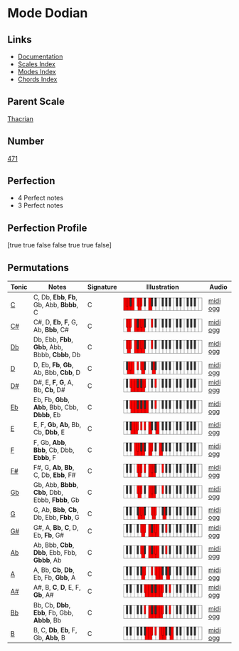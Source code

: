 # Mode Dodian

## Links

- [Documentation](index.md)
- [Scales Index](Scales.md)
- [Modes Index](Modes.md)
- [Chords Index](Chords.md)

## Parent Scale

[Thacrian](ScaleThacrian.md)

## Number

[471](https://ianring.com/musictheory/scales/471)

## Perfection

- 4 Perfect notes
- 3 Perfect notes

## Perfection Profile

[true true false false true true false]

## Permutations

| Tonic | Notes | Signature | Illustration | Audio |
|-------|-------|-----------|--------------|-------|
| [C](ModeCNaturalDodian.md) | C, Db, **Ebb**, **Fb**, Gb, Abb, **Bbbb**, C | C | ![CNaturalDodian](ModeCNaturalDodian.png) | [midi](ModeCNaturalDodian.mid) [ogg](ModeCNaturalDodian.ogg) |
| [C#](ModeCSharpDodian.md) | C#, D, **Eb**, **F**, G, Ab, **Bbb**, C# | C | ![CSharpDodian](ModeCSharpDodian.png) | [midi](ModeCSharpDodian.mid) [ogg](ModeCSharpDodian.ogg) |
| [Db](ModeDFlatDodian.md) | Db, Ebb, **Fbb**, **Gbb**, Abb, Bbbb, **Cbbb**, Db | C | ![DFlatDodian](ModeDFlatDodian.png) | [midi](ModeDFlatDodian.mid) [ogg](ModeDFlatDodian.ogg) |
| [D](ModeDNaturalDodian.md) | D, Eb, **Fb**, **Gb**, Ab, Bbb, **Cbb**, D | C | ![DNaturalDodian](ModeDNaturalDodian.png) | [midi](ModeDNaturalDodian.mid) [ogg](ModeDNaturalDodian.ogg) |
| [D#](ModeDSharpDodian.md) | D#, E, **F**, **G**, A, Bb, **Cb**, D# | C | ![DSharpDodian](ModeDSharpDodian.png) | [midi](ModeDSharpDodian.mid) [ogg](ModeDSharpDodian.ogg) |
| [Eb](ModeEFlatDodian.md) | Eb, Fb, **Gbb**, **Abb**, Bbb, Cbb, **Dbbb**, Eb | C | ![EFlatDodian](ModeEFlatDodian.png) | [midi](ModeEFlatDodian.mid) [ogg](ModeEFlatDodian.ogg) |
| [E](ModeENaturalDodian.md) | E, F, **Gb**, **Ab**, Bb, Cb, **Dbb**, E | C | ![ENaturalDodian](ModeENaturalDodian.png) | [midi](ModeENaturalDodian.mid) [ogg](ModeENaturalDodian.ogg) |
| [F](ModeFNaturalDodian.md) | F, Gb, **Abb**, **Bbb**, Cb, Dbb, **Ebbb**, F | C | ![FNaturalDodian](ModeFNaturalDodian.png) | [midi](ModeFNaturalDodian.mid) [ogg](ModeFNaturalDodian.ogg) |
| [F#](ModeFSharpDodian.md) | F#, G, **Ab**, **Bb**, C, Db, **Ebb**, F# | C | ![FSharpDodian](ModeFSharpDodian.png) | [midi](ModeFSharpDodian.mid) [ogg](ModeFSharpDodian.ogg) |
| [Gb](ModeGFlatDodian.md) | Gb, Abb, **Bbbb**, **Cbb**, Dbb, Ebbb, **Fbbb**, Gb | C | ![GFlatDodian](ModeGFlatDodian.png) | [midi](ModeGFlatDodian.mid) [ogg](ModeGFlatDodian.ogg) |
| [G](ModeGNaturalDodian.md) | G, Ab, **Bbb**, **Cb**, Db, Ebb, **Fbb**, G | C | ![GNaturalDodian](ModeGNaturalDodian.png) | [midi](ModeGNaturalDodian.mid) [ogg](ModeGNaturalDodian.ogg) |
| [G#](ModeGSharpDodian.md) | G#, A, **Bb**, **C**, D, Eb, **Fb**, G# | C | ![GSharpDodian](ModeGSharpDodian.png) | [midi](ModeGSharpDodian.mid) [ogg](ModeGSharpDodian.ogg) |
| [Ab](ModeAFlatDodian.md) | Ab, Bbb, **Cbb**, **Dbb**, Ebb, Fbb, **Gbbb**, Ab | C | ![AFlatDodian](ModeAFlatDodian.png) | [midi](ModeAFlatDodian.mid) [ogg](ModeAFlatDodian.ogg) |
| [A](ModeANaturalDodian.md) | A, Bb, **Cb**, **Db**, Eb, Fb, **Gbb**, A | C | ![ANaturalDodian](ModeANaturalDodian.png) | [midi](ModeANaturalDodian.mid) [ogg](ModeANaturalDodian.ogg) |
| [A#](ModeASharpDodian.md) | A#, B, **C**, **D**, E, F, **Gb**, A# | C | ![ASharpDodian](ModeASharpDodian.png) | [midi](ModeASharpDodian.mid) [ogg](ModeASharpDodian.ogg) |
| [Bb](ModeBFlatDodian.md) | Bb, Cb, **Dbb**, **Ebb**, Fb, Gbb, **Abbb**, Bb | C | ![BFlatDodian](ModeBFlatDodian.png) | [midi](ModeBFlatDodian.mid) [ogg](ModeBFlatDodian.ogg) |
| [B](ModeBNaturalDodian.md) | B, C, **Db**, **Eb**, F, Gb, **Abb**, B | C | ![BNaturalDodian](ModeBNaturalDodian.png) | [midi](ModeBNaturalDodian.mid) [ogg](ModeBNaturalDodian.ogg) |
